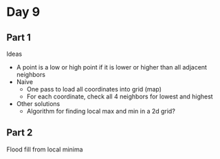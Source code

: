# Day 9

## Part 1

Ideas

- A point is a low or high point if it is lower or higher than all adjacent neighbors
- Naive
  - One pass to load all coordinates into grid (map)
  - For each coordinate, check all 4 neighbors for lowest and highest
- Other solutions
  - Algorithm for finding local max and min in a 2d grid?

## Part 2

Flood fill from local minima
